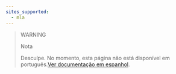 ```yaml
---
sites_supported:
  - mla
---
```


> WARNING
>
> Nota
>
> Desculpe. No momento, esta página não está disponível em português.[Ver documentação em espanhol](https://www.mercadopago.com.ar/developers/es/guides/payments/web-payment-checkout/advanced-integration/).
